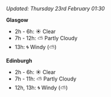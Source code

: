 *Updated: Thursday 23rd February 01:30*

**Glasgow**

* 2h - 6h: :sunny: Clear
* 7h - 12h: :partly_sunny: Partly Cloudy
* 13h: :cyclone: Windy (:partly_sunny:)

**Edinburgh**

* 2h - 6h: :sunny: Clear
* 7h - 11h: :partly_sunny: Partly Cloudy
* 12h, 13h: :cyclone: Windy (:partly_sunny:)
